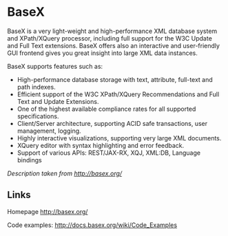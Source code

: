 # BaseX #

BaseX is a very light-weight and high-performance XML database system and XPath/XQuery processor, including full support for the W3C Update and Full Text extensions. BaseX offers also an interactive and user-friendly GUI frontend gives you great insight into large XML data instances.

BaseX supports features such as:

  * High-performance database storage with text, attribute, full-text and path indexes.
  * Efficient support of the W3C XPath/XQuery Recommendations and Full Text and Update Extensions.
  * One of the highest available compliance rates for all supported specifications.
  * Client/Server architecture, supporting ACID safe transactions, user management, logging.
  * Highly interactive visualizations, supporting very large XML documents.
  * XQuery editor with syntax highlighting and error feedback.
  * Support of various APIs: REST/JAX-RX, XQJ, XML:DB, Language bindings

_Description taken from http://basex.org/_

## Links ##
Homepage http://basex.org/

Code examples: http://docs.basex.org/wiki/Code_Examples